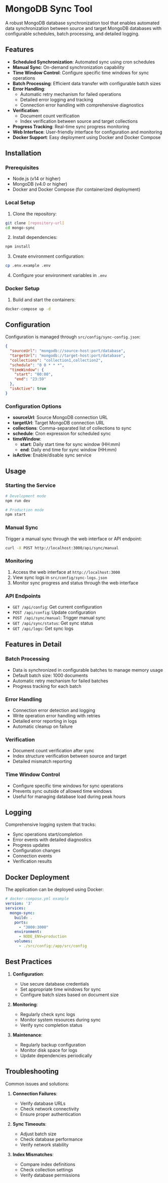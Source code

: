 # MongoDB Sync Tool

A robust MongoDB database synchronization tool that enables automated data synchronization between source and target MongoDB databases with configurable schedules, batch processing, and detailed logging.

## Features

- **Scheduled Synchronization**: Automated sync using cron schedules
- **Manual Sync**: On-demand synchronization capability
- **Time Window Control**: Configure specific time windows for sync operations
- **Batch Processing**: Efficient data transfer with configurable batch sizes
- **Error Handling**: 
  - Automatic retry mechanism for failed operations
  - Detailed error logging and tracking
  - Connection error handling with comprehensive diagnostics
- **Verification**:
  - Document count verification
  - Index verification between source and target collections
- **Progress Tracking**: Real-time sync progress monitoring
- **Web Interface**: User-friendly interface for configuration and monitoring
- **Docker Support**: Easy deployment using Docker and Docker Compose

## Installation

### Prerequisites

- Node.js (v14 or higher)
- MongoDB (v4.0 or higher)
- Docker and Docker Compose (for containerized deployment)

### Local Setup

1. Clone the repository:
```bash
git clone [repository-url]
cd mongo-sync
```

2. Install dependencies:
```bash
npm install
```

3. Create environment configuration:
```bash
cp .env.example .env
```

4. Configure your environment variables in `.env`

### Docker Setup

1. Build and start the containers:
```bash
docker-compose up -d
```

## Configuration

Configuration is managed through `src/config/sync-config.json`:

```json
{
  "sourceUrl": "mongodb://source-host:port/database",
  "targetUrl": "mongodb://target-host:port/database",
  "collections": "collection1,collection2",
  "schedule": "0 0 * * *",
  "timeWindow": {
    "start": "00:00",
    "end": "23:59"
  },
  "isActive": true
}
```

### Configuration Options

- **sourceUrl**: Source MongoDB connection URL
- **targetUrl**: Target MongoDB connection URL
- **collections**: Comma-separated list of collections to sync
- **schedule**: Cron expression for scheduled sync
- **timeWindow**: 
  - **start**: Daily start time for sync window (HH:mm)
  - **end**: Daily end time for sync window (HH:mm)
- **isActive**: Enable/disable sync service

## Usage

### Starting the Service

```bash
# Development mode
npm run dev

# Production mode
npm start
```

### Manual Sync

Trigger a manual sync through the web interface or API endpoint:

```bash
curl -X POST http://localhost:3000/api/sync/manual
```

### Monitoring

1. Access the web interface at `http://localhost:3000`
2. View sync logs in `src/config/sync-logs.json`
3. Monitor sync progress and status through the web interface

### API Endpoints

- `GET /api/config`: Get current configuration
- `POST /api/config`: Update configuration
- `POST /api/sync/manual`: Trigger manual sync
- `GET /api/sync/status`: Get sync status
- `GET /api/logs`: Get sync logs

## Features in Detail

### Batch Processing

- Data is synchronized in configurable batches to manage memory usage
- Default batch size: 1000 documents
- Automatic retry mechanism for failed batches
- Progress tracking for each batch

### Error Handling

- Connection error detection and logging
- Write operation error handling with retries
- Detailed error reporting in logs
- Automatic cleanup on failure

### Verification

- Document count verification after sync
- Index structure verification between source and target
- Detailed mismatch reporting

### Time Window Control

- Configure specific time windows for sync operations
- Prevents sync outside of allowed time windows
- Useful for managing database load during peak hours

## Logging

Comprehensive logging system that tracks:

- Sync operations start/completion
- Error events with detailed diagnostics
- Progress updates
- Configuration changes
- Connection events
- Verification results

## Docker Deployment

The application can be deployed using Docker:

```yaml
# docker-compose.yml example
version: '3'
services:
  mongo-sync:
    build: .
    ports:
      - "3000:3000"
    environment:
      - NODE_ENV=production
    volumes:
      - ./src/config:/app/src/config
```

## Best Practices

1. **Configuration**:
   - Use secure database credentials
   - Set appropriate time windows for sync
   - Configure batch sizes based on document size

2. **Monitoring**:
   - Regularly check sync logs
   - Monitor system resources during sync
   - Verify sync completion status

3. **Maintenance**:
   - Regularly backup configuration
   - Monitor disk space for logs
   - Update dependencies periodically

## Troubleshooting

Common issues and solutions:

1. **Connection Failures**:
   - Verify database URLs
   - Check network connectivity
   - Ensure proper authentication

2. **Sync Timeouts**:
   - Adjust batch size
   - Check database performance
   - Verify network stability

3. **Index Mismatches**:
   - Compare index definitions
   - Check collection settings
   - Verify database permissions
